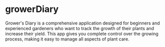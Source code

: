 # growerDiary
Grower's Diary is a comprehensive application designed for beginners and experienced gardeners who want to track the growth of their plants and increase their yield. This app gives you complete control over the growing process, making it easy to manage all aspects of plant care.

